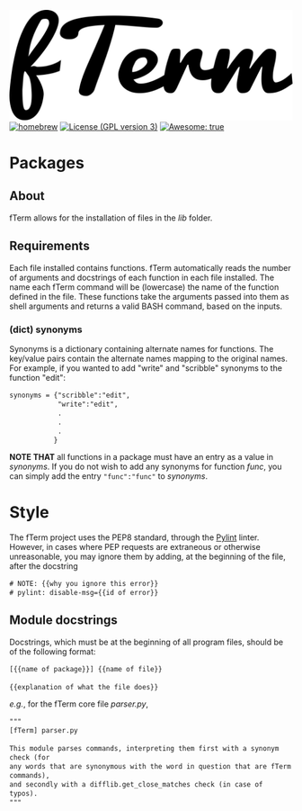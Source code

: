 ![fTerm](logo.png)
[![homebrew](https://img.shields.io/badge/homebrew-0.0.2a3-yellow.svg?style=flat-square)]()
[![License (GPL version 3)](https://img.shields.io/badge/license-GNU%20GPL%20version%203-blue.svg?style=flat-square)](http://opensource.org/licenses/GPL-3.0)
[![Awesome: true](https://img.shields.io/badge/awesome%20-yes-brightgreen.svg?style=flat-square)]()

# Packages

## About
fTerm allows for the installation of files in the *lib* folder.

## Requirements

Each file installed contains functions. fTerm automatically reads the number of arguments and docstrings of each function in each file installed. The name each fTerm command will be (lowercase) the name of the function defined in the file. These functions take the arguments passed into them as shell arguments and returns a valid BASH command, based on the inputs.

### (dict) synonyms
Synonyms is a dictionary containing alternate names for functions. The key/value pairs contain the alternate names mapping to the original names. For example, if you wanted to add "write" and "scribble" synonyms to the function "edit":

```
synonyms = {"scribble":"edit",
            "write":"edit",
            .
            .
            .
           }
```

**NOTE THAT** all functions in a package must have an entry as a value in *synonyms*. If you do not wish to add any synonyms for function *func*, you can simply add the entry `"func":"func"` to *synonyms*.


# Style
The fTerm project uses the PEP8 standard, through the [Pylint](https://www.pylint.org/) linter. However, in cases where PEP requests are extraneous or otherwise unreasonable, you may ignore them by adding, at the beginning of the file, after the docstring

```
# NOTE: {{why you ignore this error}}
# pylint: disable-msg={{id of error}}
```

## Module docstrings
Docstrings, which must be at the beginning of all program files, should be of the following format:
```
[{{name of package}}] {{name of file}}

{{explanation of what the file does}}
```

*e.g.*, for the fTerm core file *parser.py*,
```
"""
[fTerm] parser.py

This module parses commands, interpreting them first with a synonym check (for
any words that are synonymous with the word in question that are fTerm commands),
and secondly with a difflib.get_close_matches check (in case of typos).
"""
```

